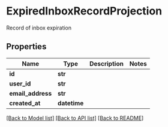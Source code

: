 # ExpiredInboxRecordProjection

Record of inbox expiration
## Properties
Name | Type | Description | Notes
------------ | ------------- | ------------- | -------------
**id** | **str** |  | 
**user_id** | **str** |  | 
**email_address** | **str** |  | 
**created_at** | **datetime** |  | 

[[Back to Model list]](../README#documentation-for-models) [[Back to API list]](../README#documentation-for-api-endpoints) [[Back to README]](../README)


